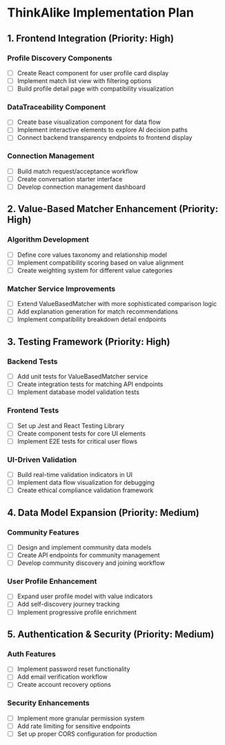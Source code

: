 # ThinkAlike Implementation Plan

## 1. Frontend Integration (Priority: High)

### Profile Discovery Components
- [ ] Create React component for user profile card display
- [ ] Implement match list view with filtering options
- [ ] Build profile detail page with compatibility visualization

### DataTraceability Component
- [ ] Create base visualization component for data flow
- [ ] Implement interactive elements to explore AI decision paths
- [ ] Connect backend transparency endpoints to frontend display

### Connection Management
- [ ] Build match request/acceptance workflow
- [ ] Create conversation starter interface
- [ ] Develop connection management dashboard

## 2. Value-Based Matcher Enhancement (Priority: High)

### Algorithm Development
- [ ] Define core values taxonomy and relationship model
- [ ] Implement compatibility scoring based on value alignment
- [ ] Create weighting system for different value categories

### Matcher Service Improvements
- [ ] Extend ValueBasedMatcher with more sophisticated comparison logic
- [ ] Add explanation generation for match recommendations
- [ ] Implement compatibility breakdown detail endpoints

## 3. Testing Framework (Priority: High)

### Backend Tests
- [ ] Add unit tests for ValueBasedMatcher service
- [ ] Create integration tests for matching API endpoints
- [ ] Implement database model validation tests

### Frontend Tests
- [ ] Set up Jest and React Testing Library
- [ ] Create component tests for core UI elements
- [ ] Implement E2E tests for critical user flows

### UI-Driven Validation
- [ ] Build real-time validation indicators in UI
- [ ] Implement data flow visualization for debugging
- [ ] Create ethical compliance validation framework

## 4. Data Model Expansion (Priority: Medium)

### Community Features
- [ ] Design and implement community data models
- [ ] Create API endpoints for community management
- [ ] Develop community discovery and joining workflow

### User Profile Enhancement
- [ ] Expand user profile model with value indicators
- [ ] Add self-discovery journey tracking
- [ ] Implement progressive profile enrichment

## 5. Authentication & Security (Priority: Medium)

### Auth Features
- [ ] Implement password reset functionality
- [ ] Add email verification workflow
- [ ] Create account recovery options

### Security Enhancements
- [ ] Implement more granular permission system
- [ ] Add rate limiting for sensitive endpoints
- [ ] Set up proper CORS configuration for production
